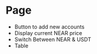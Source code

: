 # Page

-   Button to add new accounts
-   Display current NEAR price
-   Switch Between NEAR & USDT
-   Table
